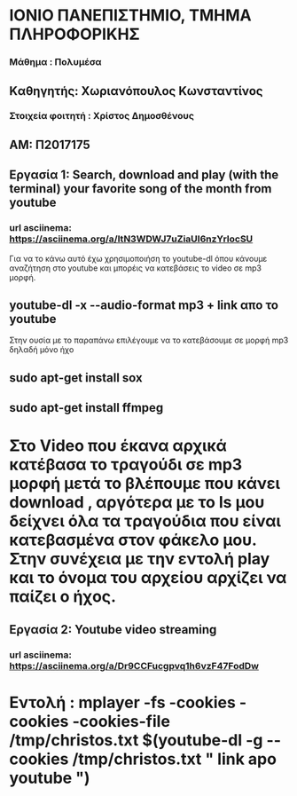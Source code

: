 # ΙΟΝΙΟ ΠΑΝΕΠΙΣΤΗΜΙΟ, ΤΜΗΜΑ ΠΛΗΡΟΦΟΡΙΚΗΣ 
### Μάθημα : Πολυμέσα
## Kαθηγητής: Χωριανόπουλος Κωνσταντίνος 

### Στοιχεία φοιτητή : Χρίστος Δημοσθένους
## ΑΜ: Π2017175 

## Eργασία 1: Search, download and play (with the terminal) your favorite song of the month from youtube

### url asciinema: https://asciinema.org/a/ltN3WDWJ7uZiaUI6nzYrlocSU
 Για να το κάνω αυτό έχω χρησιμοποιήση το youtube-dl όπου κάνουμε αναζήτηση στο youtube και μπορέις να κατεβάσεις το video σε mp3 μορφή.
## youtube-dl -x --audio-format mp3 + link απο το youtube
 Στην ουσία με το παραπάνω επιλέγουμε να το κατεβάσουμε σε μορφή mp3 δηλαδή μόνο ήχο
 
 ## sudo apt-get install sox
 ## sudo apt-get install ffmpeg
 
 # Στο Video που έκανα αρχικά κατέβασα το τραγούδι σε mp3 μορφή μετά το βλέπουμε που κάνει download , αργότερα με το ls μου δείχνει όλα τα τραγούδια που είναι κατεβασμένα στον φάκελο μου. Στην συνέχεια με την εντολή play και το όνομα του αρχείου αρχίζει να παίζει ο ήχος.  
  
## Εργασία 2: Youtube video streaming 

### url asciinema: https://asciinema.org/a/Dr9CCFucgpvq1h6vzF47FodDw
# Εντολή : mplayer -fs -cookies -cookies -cookies-file /tmp/christos.txt $(youtube-dl -g --cookies /tmp/christos.txt " link apo youtube ")
